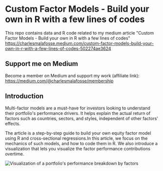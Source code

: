# Custom Factor Models - Build your own in R with a few lines of codes
This repo contains data and R code related to my medium article "Custom Factor Models - Build your own in R with a few lines of codes" 
https://charlesmalafosse.medium.com/custom-factor-models-build-your-own-in-r-with-a-few-lines-of-codes-502274ae3624

## Support me on Medium
Become a member on Medium and support my work (affiliate link): https://medium.com/@charlesmalafosse/membership

## Introduction
Multi-factor models are a must-have for investors looking to understand their portfolio's performance drivers. It helps explain the actual return of factors such as countries, sectors, and styles, independent of other factors' effects.

The article is a step-by-step guide to build your own equity factor model using R and cross-sectional regressions.In this article, we focus on the mechanics of such models, and how to code them in R. We also introduce a visualization that lets you visualize the factor performance contributions overtime.

![Visualization of a portfolio's performance breakdown by factors](https://github.com/charlesmalafosse/custom-factor-model/blob/main/value-portfolio.PNG?raw=true)


